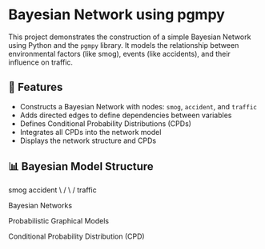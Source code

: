 # Bayesian Network using pgmpy

This project demonstrates the construction of a simple Bayesian Network using Python and the `pgmpy` library. It models the relationship between environmental factors (like smog), events (like accidents), and their influence on traffic.

## 📌 Features

- Constructs a Bayesian Network with nodes: `smog`, `accident`, and `traffic`
- Adds directed edges to define dependencies between variables
- Defines Conditional Probability Distributions (CPDs)
- Integrates all CPDs into the network model
- Displays the network structure and CPDs

## 📊 Bayesian Model Structure

smog accident
\ /
\ /
traffic

Bayesian Networks

Probabilistic Graphical Models

Conditional Probability Distribution (CPD)
